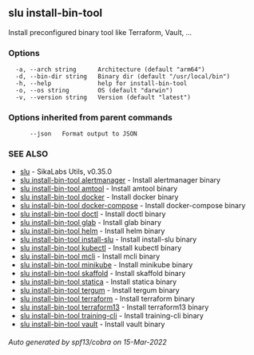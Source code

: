 ## slu install-bin-tool

Install preconfigured binary tool like Terraform, Vault, ...

### Options

```
  -a, --arch string      Architecture (default "arm64")
  -d, --bin-dir string   Binary dir (default "/usr/local/bin")
  -h, --help             help for install-bin-tool
  -o, --os string        OS (default "darwin")
  -v, --version string   Version (default "latest")
```

### Options inherited from parent commands

```
      --json   Format output to JSON
```

### SEE ALSO

* [slu](slu.md)	 - SikaLabs Utils, v0.35.0
* [slu install-bin-tool alertmanager](slu_install-bin-tool_alertmanager.md)	 - Install alertmanager binary
* [slu install-bin-tool amtool](slu_install-bin-tool_amtool.md)	 - Install amtool binary
* [slu install-bin-tool docker](slu_install-bin-tool_docker.md)	 - Install docker binary
* [slu install-bin-tool docker-compose](slu_install-bin-tool_docker-compose.md)	 - Install docker-compose binary
* [slu install-bin-tool doctl](slu_install-bin-tool_doctl.md)	 - Install doctl binary
* [slu install-bin-tool glab](slu_install-bin-tool_glab.md)	 - Install glab binary
* [slu install-bin-tool helm](slu_install-bin-tool_helm.md)	 - Install helm binary
* [slu install-bin-tool install-slu](slu_install-bin-tool_install-slu.md)	 - Install install-slu binary
* [slu install-bin-tool kubectl](slu_install-bin-tool_kubectl.md)	 - Install kubectl binary
* [slu install-bin-tool mcli](slu_install-bin-tool_mcli.md)	 - Install mcli binary
* [slu install-bin-tool minikube](slu_install-bin-tool_minikube.md)	 - Install minikube binary
* [slu install-bin-tool skaffold](slu_install-bin-tool_skaffold.md)	 - Install skaffold binary
* [slu install-bin-tool statica](slu_install-bin-tool_statica.md)	 - Install statica binary
* [slu install-bin-tool tergum](slu_install-bin-tool_tergum.md)	 - Install tergum binary
* [slu install-bin-tool terraform](slu_install-bin-tool_terraform.md)	 - Install terraform binary
* [slu install-bin-tool terraform13](slu_install-bin-tool_terraform13.md)	 - Install terraform13 binary
* [slu install-bin-tool training-cli](slu_install-bin-tool_training-cli.md)	 - Install training-cli binary
* [slu install-bin-tool vault](slu_install-bin-tool_vault.md)	 - Install vault binary

###### Auto generated by spf13/cobra on 15-Mar-2022
